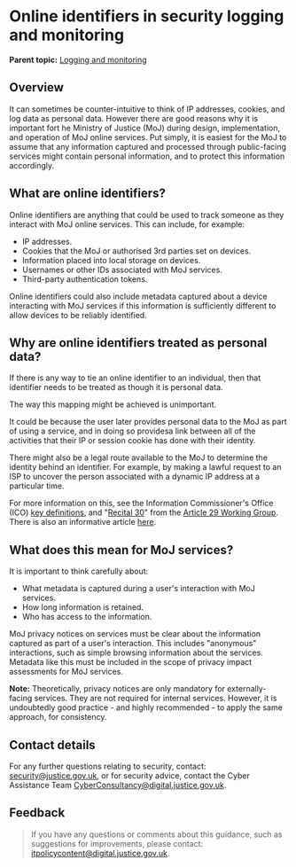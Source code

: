 # Online identifiers in security logging and monitoring

**Parent topic:** [Logging and monitoring](logging-and-monitoring.md)

## Overview

It can sometimes be counter-intuitive to think of IP addresses, cookies, and log data as personal data. However there are good reasons why it is important fort he Ministry of Justice \(MoJ\) during design, implementation, and operation of MoJ online services. Put simply, it is easiest for the MoJ to assume that any information captured and processed through public-facing services might contain personal information, and to protect this information accordingly.

## What are online identifiers?

Online identifiers are anything that could be used to track someone as they interact with MoJ online services. This can include, for example:

-   IP addresses.
-   Cookies that the MoJ or authorised 3rd parties set on devices.
-   Information placed into local storage on devices.
-   Usernames or other IDs associated with MoJ services.
-   Third-party authentication tokens.

Online identifiers could also include metadata captured about a device interacting with MoJ services if this information is sufficiently different to allow devices to be reliably identified.

## Why are online identifiers treated as personal data?

If there is any way to tie an online identifier to an individual, then that identifier needs to be treated as though it is personal data.

The way this mapping might be achieved is unimportant.

It could be because the user later provides personal data to the MoJ as part of using a service, and in doing so providesa link between all of the activities that their IP or session cookie has done with their identity.

There might also be a legal route available to the MoJ to determine the identity behind an identifier. For example, by making a lawful request to an ISP to uncover the person associated with a dynamic IP address at a particular time.

For more information on this, see the Information Commissioner's Office \(ICO\) [key definitions](https://ico.org.uk/for-organisations/guide-to-the-general-data-protection-regulation-gdpr/key-definitions/), and "[Recital 30](https://www.privacy-regulation.eu/en/recital-30-GDPR.htm)" from the [Article 29 Working Group](https://en.wikipedia.org/wiki/Article_29_Data_Protection_Working_Party). There is also an informative article [here](https://www.fieldfisher.com/en/services/privacy-security-and-information/privacy-security-and-information-law-blog/can-a-dynamic-ip-address-constitute-personal-data).

## What does this mean for MoJ services?

It is important to think carefully about:

-   What metadata is captured during a user's interaction with MoJ services.
-   How long information is retained.
-   Who has access to the information.

MoJ privacy notices on services must be clear about the information captured as part of a user's interaction. This includes "anonymous" interactions, such as simple browsing information about the services. Metadata like this must be included in the scope of privacy impact assessments for MoJ services.

**Note:** Theoretically, privacy notices are only mandatory for externally-facing services. They are not required for internal services. However, it is undoubtedly good practice - and highly recommended - to apply the same approach, for consistency.

## Contact details

For any further questions relating to security, contact: [security@justice.gov.uk](mailto:security@justice.gov.uk), or for security advice, contact the Cyber Assistance Team [CyberConsultancy@digital.justice.gov.uk](mailto:CyberConsultancy@digital.justice.gov.uk).

## Feedback

> If you have any questions or comments about this guidance, such as suggestions for improvements, please contact: [itpolicycontent@digital.justice.gov.uk](mailto:itpolicycontent@digital.justice.gov.uk).

